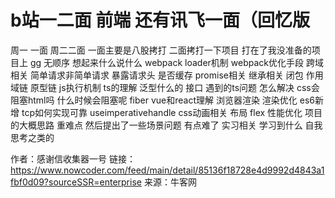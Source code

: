 # b站一二面 前端 还有讯飞一面（回忆版

周一 一面 周二二面 
一面主要是八股拷打 二面拷打一下项目 打在了我没准备的项目上 gg
无顺序 想起来什么说什么
webpack loader机制
webpack优化手段
跨域相关 简单请求非简单请求 暴露请求头 是否缓存
promise相关
继承相关 
闭包
作用域链
原型链
js执行机制
ts的理解 泛型什么的 接口
遇到的ts问题 怎么解决
css会阻塞html吗 什么时候会阻塞呢
fiber
vue和react理解
浏览器渲染
渲染优化
es6新增
tcp如何实现可靠
useimperativehandle
css动画相关 布局 flex
性能优化
项目的大概思路 重难点 然后提出了一些场景问题 有点难了
实习相关 学习到什么 自我思考之类的

作者：感谢信收集器一号
链接：https://www.nowcoder.com/feed/main/detail/85136f18728e4d9992d4843a1fbf0d09?sourceSSR=enterprise
来源：牛客网